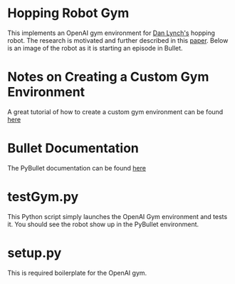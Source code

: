 # Hopping Robot Gym
This implements an OpenAI gym environment for [Dan Lynch's](https://robotics.northwestern.edu/people/profiles/students/lynch-dan.html) hopping robot. The research is motivated and further described in this [paper](https://ieeexplore.ieee.org/document/9018262). Below is an image of the robot as it is starting an episode in Bullet. <br />

# Notes on Creating a Custom Gym Environment 
A great tutorial of how to create a custom gym environment can be found [here](https://medium.com/@apoddar573/making-your-own-custom-environment-in-gym-c3b65ff8cdaa)

# Bullet Documentation
The PyBullet documentation can be found [here](https://docs.google.com/document/d/10sXEhzFRSnvFcl3XxNGhnD4N2SedqwdAvK3dsihxVUA/edit#)

# testGym.py
This Python script simply launches the OpenAI Gym environment and tests it. You should see the robot show up in the PyBullet environment.

# setup.py
This is required boilerplate for the OpenAI gym. 
